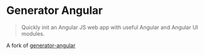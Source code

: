 Generator Angular
=================

> Quickly init an Angular JS web app with useful Angular and Angular UI modules.

A fork of [generator-angular](https://github.com/yeoman/generator-angular)
